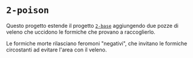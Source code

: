 # `2-poison`

Questo progetto estende il progetto [`2-base`](https://github.com/Steffo99/turtle007/tree/2-base) aggiungendo due pozze di veleno che uccidono le formiche che provano a raccoglierlo.

Le formiche morte rilasciano feromoni "negativi", che invitano le formiche circostanti ad evitare l'area con il veleno.
